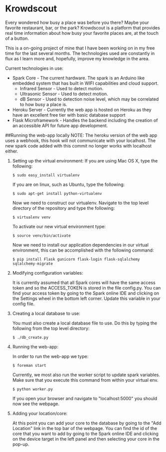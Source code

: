 # Krowdscout
Every wondered how busy a place was before you there? Maybe your favorite restaurant, bar, or the park?  Krowdscout is a platform that provides real time information about how busy your favorite places are, at the touch of a button.

This is a on-going project of mine that I have been working on in my free time for the last several months.  The technologies used are constantly in flux as I learn more and, hopefully, improve my knowledge in the area.

Current technologies in use:
* Spark Core - The current hardware.  The spark is an Arduino like embedded system that has built in WIFI capabilities and cloud support.
	* Infrared Sensor -  Used to detect motion.
	* Ultrasonic Sensor - Used to detect motion.
	* dB Sensor - Used to detection noise level, which may be correlated to how busy a place is.
* Heroku Server - Currently the web app is hosted on Heroku as they have an excellent free tier with basic database support
* Flask Microframework - Handles the backend including the creation of an accessible API for future app development.

##Running the web-app locally
NOTE:  The heroku version of the web app uses a webhook, this hook will not
communicate with your localhost.  The new spark code added with this commit
no longer works with localhost either.
1.  Setting up the virtual environment:
	If you are using Mac OS X, type the following:
	```
	$ sudo easy_install virtualenv
	```
	If you are on linux, such as Ubuntu, type the following:
	```
	$ sudo apt-get install python-virtualenv
	```
	Now we need to construct our virtualenv.  Navigate to the top level 
	directory of the repository and type the following:
	```
	$ virtualenv venv
	```
	To activate our new virtual environment type:
	```
	$ source venv/bin/activate
	```
	Now we need to install our application dependencies in our virtual
	environment, this can be accomplished with the following command:
	```
	$ pip install Flask gunicorn flask-login flask-sqlalchemy sqlalchemy-migrate
	```
2.  Modifying configuration variables:
	
	It is currently assumed that all Spark cores will have the same access token
	and so the ACCESS_TOKEN is stored in the file config.py.  You can find your
	access token by going to the Spark online IDE and clicking on the Settings
	wheel in the bottom left corner.  Update this variable in your config file.

3.  Creating a local database to use:

	You must also create a local database file to use.  Do this by typing the
	following from the top level directory:
	```
	$ ./db_create.py
	```
4.  Running the web-app:
	
	In order to run the web-app we type:
	```
	$ foreman start
	```
	Currently, we most also run the worker script to update spark variables.
	Make sure that you execute this command from within your virtual env.
	```
	$ python worker.py
	```
	If you open your browser and navigate to "localhost:5000" you should now see
	the webpage.

5.  Adding your location/core:
	
	At this point you can add your core to the database by going to the
	"Add Location" link in the top bar of the webpage.  You can find the id of 
	the core that you want to add by going to the Spark online IDE and clicking
	on the device target in the left panel and then selecting your core in the
	pop-up.
